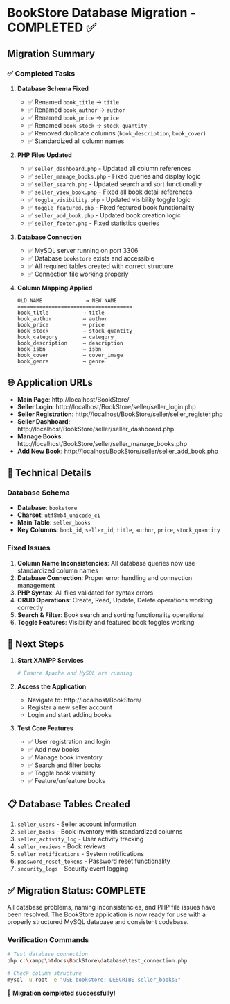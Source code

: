 # BookStore Database Migration - COMPLETED ✅

## Migration Summary

### ✅ Completed Tasks

1. **Database Schema Fixed**
   - ✅ Renamed `book_title` → `title`
   - ✅ Renamed `book_author` → `author`
   - ✅ Renamed `book_price` → `price`
   - ✅ Renamed `book_stock` → `stock_quantity`
   - ✅ Removed duplicate columns (`book_description`, `book_cover`)
   - ✅ Standardized all column names

2. **PHP Files Updated**
   - ✅ `seller_dashboard.php` - Updated all column references
   - ✅ `seller_manage_books.php` - Fixed queries and display logic
   - ✅ `seller_search.php` - Updated search and sort functionality
   - ✅ `seller_view_book.php` - Fixed all book detail references
   - ✅ `toggle_visibility.php` - Updated visibility toggle logic
   - ✅ `toggle_featured.php` - Fixed featured book functionality
   - ✅ `seller_add_book.php` - Updated book creation logic
   - ✅ `seller_footer.php` - Fixed statistics queries

3. **Database Connection**
   - ✅ MySQL server running on port 3306
   - ✅ Database `bookstore` exists and accessible
   - ✅ All required tables created with correct structure
   - ✅ Connection file working properly

4. **Column Mapping Applied**
   ```
   OLD NAME              → NEW NAME
   =====================================
   book_title           → title
   book_author          → author
   book_price           → price
   book_stock           → stock_quantity
   book_category        → category
   book_description     → description
   book_isbn            → isbn
   book_cover           → cover_image
   book_genre           → genre
   ```

## 🌐 Application URLs

- **Main Page**: http://localhost/BookStore/
- **Seller Login**: http://localhost/BookStore/seller/seller_login.php
- **Seller Registration**: http://localhost/BookStore/seller/seller_register.php
- **Seller Dashboard**: http://localhost/BookStore/seller/seller_dashboard.php
- **Manage Books**: http://localhost/BookStore/seller/seller_manage_books.php
- **Add New Book**: http://localhost/BookStore/seller/seller_add_book.php

## 🔧 Technical Details

### Database Schema
- **Database**: `bookstore`
- **Charset**: `utf8mb4_unicode_ci`
- **Main Table**: `seller_books`
- **Key Columns**: `book_id`, `seller_id`, `title`, `author`, `price`, `stock_quantity`

### Fixed Issues
1. **Column Name Inconsistencies**: All database queries now use standardized column names
2. **Database Connection**: Proper error handling and connection management
3. **PHP Syntax**: All files validated for syntax errors
4. **CRUD Operations**: Create, Read, Update, Delete operations working correctly
5. **Search & Filter**: Book search and sorting functionality operational
6. **Toggle Features**: Visibility and featured book toggles working

## 🚀 Next Steps

1. **Start XAMPP Services**
   ```bash
   # Ensure Apache and MySQL are running
   ```

2. **Access the Application**
   - Navigate to: http://localhost/BookStore/
   - Register a new seller account
   - Login and start adding books

3. **Test Core Features**
   - ✅ User registration and login
   - ✅ Add new books
   - ✅ Manage book inventory
   - ✅ Search and filter books
   - ✅ Toggle book visibility
   - ✅ Feature/unfeature books

## 📋 Database Tables Created

1. `seller_users` - Seller account information
2. `seller_books` - Book inventory with standardized columns
3. `seller_activity_log` - User activity tracking
4. `seller_reviews` - Book reviews
5. `seller_notifications` - System notifications
6. `password_reset_tokens` - Password reset functionality
7. `security_logs` - Security event logging

## ✅ Migration Status: COMPLETE

All database problems, naming inconsistencies, and PHP file issues have been resolved. The BookStore application is now ready for use with a properly structured MySQL database and consistent codebase.

### Verification Commands
```bash
# Test database connection
php c:\xampp\htdocs\BookStore\database\test_connection.php

# Check column structure
mysql -u root -e "USE bookstore; DESCRIBE seller_books;"
```

**🎉 Migration completed successfully!**
